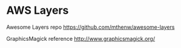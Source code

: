 # AWS Layers

Awesome Layers repo
<https://github.com/mthenw/awesome-layers>

GraphicsMagick reference
<http://www.graphicsmagick.org/>
